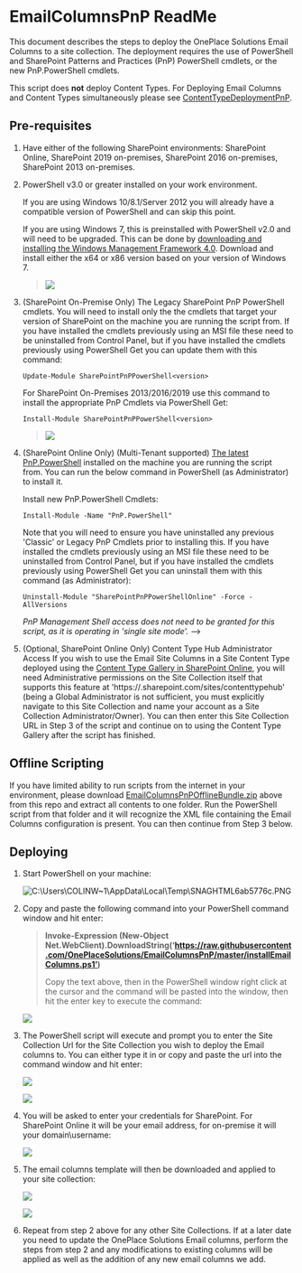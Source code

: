 # EmailColumnsPnP ReadMe

This document describes the steps to deploy the OnePlace Solutions Email Columns
to a site collection. The deployment requires the use of PowerShell and
SharePoint Patterns and Practices (PnP) PowerShell cmdlets, or the new PnP.PowerShell cmdlets.

This script does **not** deploy Content Types. For Deploying Email Columns and Content Types simultaneously please see [ContentTypeDeploymentPnP](https://github.com/OnePlaceSolutions/ContentTypeDeploymentPnP).

## Pre-requisites

1.  Have either of the following SharePoint environments: SharePoint Online, SharePoint 2019 on-premises, SharePoint 2016 on-premises, SharePoint 2013 on-premises.

2.  PowerShell v3.0 or greater installed on your work environment. 

    If you are using Windows 10/8.1/Server 2012 you will already have a compatible version of PowerShell and can skip this point.
    
    If you are using Windows 7, this is preinstalled with PowerShell v2.0 and will need to be  upgraded. This can be done by [downloading and installing the Windows Management Framework 4.0](https://www.microsoft.com/en-au/download/details.aspx?id=40855). Download and install either the x64 or x86 version based on your version of Windows 7.

    > ![](./README-Images/image1.png)

3.  (SharePoint On-Premise Only) The Legacy SharePoint PnP PowerShell cmdlets. 
    You will need to install only the the cmdlets that target your version of SharePoint on the machine you are running the script from. If you have installed the cmdlets previously using an MSI file these need to be uninstalled from Control Panel, but if you have installed the cmdlets previously using PowerShell Get you can update them with this command:
    ```
    Update-Module SharePointPnPPowerShell<version>
    ```
    
    For SharePoint On-Premises 2013/2016/2019 use this command to install the appropriate PnP Cmdlets via PowerShell Get:
    ```
    Install-Module SharePointPnPPowerShell<version>
    ```
    > ![](./README-Images/installPnPClassic.png)

4.  (SharePoint Online Only) (Multi-Tenant supported) [The latest PnP.PowerShell](https://pnp.github.io/powershell/articles/installation.html) installed on the machine you are running the script from. You can run the below command in PowerShell (as Administrator) to install it. 

    Install new PnP.PowerShell Cmdlets:
    ```
    Install-Module -Name "PnP.PowerShell"
    ```
    Note that you will need to ensure you have uninstalled any previous 'Classic' or Legacy PnP Cmdlets prior to installing this. If you have installed the cmdlets previously using an MSI file these need to be uninstalled from Control Panel, but if you have installed the cmdlets previously using PowerShell Get you can uninstall them with this command (as Administrator):

    ```
    Uninstall-Module "SharePointPnPPowerShellOnline" -Force -AllVersions
    ```
    
    *PnP Management Shell access does not need to be granted for this script, as it is operating in 'single site mode'.*
    -->
5.  (Optional, SharePoint Online Only) Content Type Hub Administrator Access
    If you wish to use the Email Site Columns in a Site Content Type deployed using the [Content Type Gallery in SharePoint Online](https://docs.microsoft.com/en-us/sharepoint/create-customize-content-type), you will need Administrative permissions on the Site Collection itself that supports this feature at 'https://<yourTenant>.sharepoint.com/sites/contenttypehub' (being a Global Administrator is not sufficient, you must explicitly navigate to this Site Collection and name your account as a Site Collection Administrator/Owner). You can then enter this Site Collection URL in Step 3 of the script and continue on to using the Content Type Gallery after the script has finished.

## Offline Scripting

If you have limited ability to run scripts from the internet in your environment, please download  [EmailColumnsPnPOfflineBundle.zip](https://github.com/OnePlaceSolutions/EmailColumnsPnP/raw/master/EmailColumnsPnPOfflineBundle.zip) above from this repo and extract all contents to one folder. Run the PowerShell script from that folder and it will recognize the XML file containing the Email Columns configuration is present. You can then continue from Step 3 below.

## Deploying


1.  Start PowerShell on your machine:

    ![C:\\Users\\COLINW\~1\\AppData\\Local\\Temp\\SNAGHTML6ab5776c.PNG](./README-Images/image4.png)

2.  Copy and paste the following command into your PowerShell command
    window and hit enter:

    > **Invoke-Expression (New-Object
    > Net.WebClient).DownloadString(‘https://raw.githubusercontent.com/OnePlaceSolutions/EmailColumnsPnP/master/installEmailColumns.ps1’)**
    >
    > Copy the text above, then in the PowerShell window right click at the
    > cursor and the command will be pasted into the window, then hit the
    > enter key to execute the command:

    ![](./README-Images/image5.png)

3.  The PowerShell script will execute and prompt you to enter the Site
    Collection Url for the Site Collection you wish to deploy the Email
    columns to. You can either type it in or copy and paste the url into
    the command window and hit enter:

    ![](./README-Images/image6.png)

    ![](./README-Images/image7.png)

4.  You will be asked to enter your credentials for SharePoint. For
    SharePoint Online it will be your email address, for on-premise it
    will your domain\\username:

    ![](./README-Images/image8.png)

5.  The email columns template will then be downloaded and applied to
    your site collection:

    ![](./README-Images/image9.png)

    ![](./README-Images/image10.png)

6.  Repeat from step 2 above for any other Site Collections. If at a
    later date you need to update the OnePlace Solutions Email columns,
    perform the steps from step 2 and any modifications to existing
    columns will be applied as well as the addition of any new email
    columns we add.



